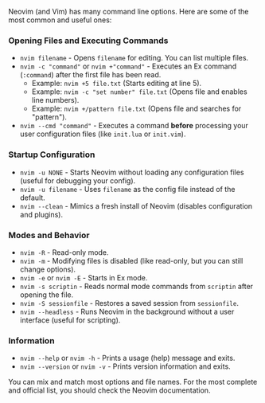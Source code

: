 Neovim (and Vim) has many command line options. Here are some of the most common and useful ones:

### Opening Files and Executing Commands

* `nvim filename` - Opens `filename` for editing. You can list multiple files.
* `nvim -c "command"` or `nvim +"command"` - Executes an Ex command (`:command`) after the first file has been read.
    * Example: `nvim +5 file.txt` (Starts editing at line 5).
    * Example: `nvim -c "set number" file.txt` (Opens file and enables line numbers).
    * Example: `nvim +/pattern file.txt` (Opens file and searches for "pattern").
* `nvim --cmd "command"` - Executes a command **before** processing your user configuration files (like `init.lua` or `init.vim`).

### Startup Configuration

* `nvim -u NONE` - Starts Neovim without loading any configuration files (useful for debugging your config).
* `nvim -u filename` - Uses `filename` as the config file instead of the default.
* `nvim --clean` - Mimics a fresh install of Neovim (disables configuration and plugins).

### Modes and Behavior

* `nvim -R` - Read-only mode.
* `nvim -m` - Modifying files is disabled (like read-only, but you can still change options).
* `nvim -e` or `nvim -E` - Starts in Ex mode.
* `nvim -s scriptin` - Reads normal mode commands from `scriptin` after opening the file.
* `nvim -S sessionfile` - Restores a saved session from `sessionfile`.
* `nvim --headless` - Runs Neovim in the background without a user interface (useful for scripting).

### Information

* `nvim --help` or `nvim -h` - Prints a usage (help) message and exits.
* `nvim --version` or `nvim -v` - Prints version information and exits.

You can mix and match most options and file names. For the most complete and official list, you should check the Neovim documentation.